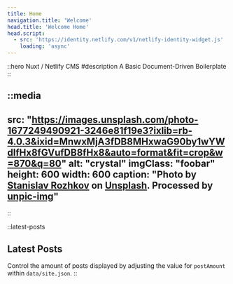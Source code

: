 ```yaml
---
title: Home
navigation.title: 'Welcome'
head.title: 'Welcome Home'
head.script:
  - src: 'https://identity.netlify.com/v1/netlify-identity-widget.js'
    loading: 'async'
---
```

::hero
Nuxt / Netlify CMS
#description
A Basic Document-Driven Boilerplate
::

::media
---
src: "https://images.unsplash.com/photo-1677249490921-3246e81f19e3?ixlib=rb-4.0.3&ixid=MnwxMjA3fDB8MHxwaG90by1wYWdlfHx8fGVufDB8fHx8&auto=format&fit=crop&w=870&q=80" 
alt: "crystal" 
imgClass: "foobar"
height: 600
width: 600
caption: "Photo by <a href='https://unsplash.com/@stas_r?utm_source=unsplash&utm_medium=referral&utm_content=creditCopyText'>Stanislav Rozhkov</a> on <a href='https://unsplash.com/photos/TnREirV-BUA?utm_source=unsplash&utm_medium=referral&utm_content=creditCopyText'>Unsplash</a>. Processed by <a href='https://github.com/ascorbic/unpic-img'>unpic-img</a>"
---
::

::latest-posts
## Latest Posts
Control the amount of posts displayed by adjusting the value for `postAmount` within `data/site.json`.
::